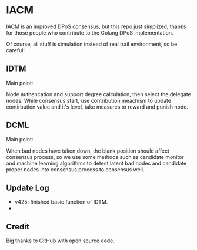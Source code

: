 # IACM

IACM is an improved DPoS consensus, but this repo just simplized, thanks for those people who contribute to the Golang DPoS implementation.

Of course, all stuff is simulation instead of real trail environment, so be careful!

## IDTM

Main point:

Node authencation and support degree calculation, then select the delegate nodes. While consensus start, use contribution meachism to update contirbution value and it's level, take measures to reward and punish node. 

## DCML

Main point:

When bad nodes have taken down, the blank position should affect consensus process, so we use some methods such as candidate monitor and machine learning algorithms to detect latent bad nodes and candidate proper nodes into consensus process to consensus well.

## Update Log

- v425: finished basic function of IDTM.
-

## Credit 

Big thanks to GitHub with open source code.
